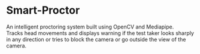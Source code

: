 # Smart-Proctor
An intelligent proctoring system built using OpenCV and Mediapipe.<br/>
Tracks head movements and displays warning if the test taker looks sharply in any direction or tries to block the camera or go outside the view of the camera.
